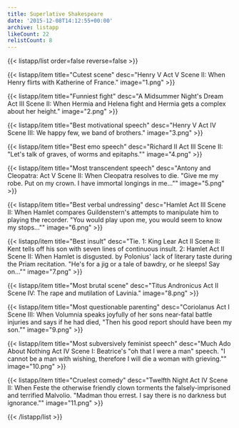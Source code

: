 ```yaml
---
title: Superlative Shakespeare
date: '2015-12-08T14:12:55+00:00'
archive: listapp
likeCount: 22
relistCount: 8
---
```



{{< listapp/list order=false reverse=false >}}

   {{< listapp/item title="Cutest scene"
      desc="Henry V Act V Scene II: When Henry flirts with Katherine of France."
      image="1.png" >}}

   {{< listapp/item title="Funniest fight"
      desc="A Midsummer Night's Dream Act III Scene II: When   Hermia and Helena fight and Hermia gets a complex about her height."
      image="2.png" >}}

   {{< listapp/item title="Best motivational speech"
      desc="Henry V Act IV Scene III: We happy few, we band of brothers."
      image="3.png" >}}

   {{< listapp/item title="Best emo speech"
      desc="Richard II Act III Scene II: \"Let's talk of graves, of worms and epitaphs.\""
      image="4.png" >}}

   {{< listapp/item title="Most transcendent speech"
      desc="Antony and Cleopatra: Act V Scene II: When Cleopatra resolves to die. \"Give me my robe. Put on my crown. I have immortal longings in me...\""
      image="5.png" >}}

   {{< listapp/item title="Best verbal undressing"
      desc="Hamlet Act III Scene II: When Hamlet compares Guildenstern's attempts to manipulate him to playing the recorder.  \"You would play upon me, you would seem to know my stops…\""
      image="6.png" >}}

   {{< listapp/item title="Best insult"
      desc="Tie. 1: King Lear Act II Scene II: Kent tells off his son with seven lines of continuous insult. 2: Hamlet Act II Scene II: When Hamlet is disgusted. by Polonius' lack of literary taste during the Priam recitation. \"He's for a jig or a tale of bawdry, or he sleeps! Say on...\""
      image="7.png" >}}

   {{< listapp/item title="Most brutal scene"
      desc="Titus Andronicus Act II Scene IV: The rape and mutilation of Lavinia."
      image="8.png" >}}

   {{< listapp/item title="Most questionable parenting"
      desc="Coriolanus Act I Scene III: When Volumnia speaks joyfully of her sons near-fatal battle injuries and says if he had died, \"Then his good report should have been my son.\""
      image="9.png" >}}

   {{< listapp/item title="Most subversively feminist speech"
      desc="Much Ado About Nothing Act IV Scene I: Beatrice's \"oh that I were a man\" speech. \"I cannot be a man with wishing, therefore I will die a woman with grieving.\""
      image="10.png" >}}

   {{< listapp/item title="Cruelest comedy"
      desc="Twelfth Night Act IV Scene II: When Feste the otherwise friendly clown torments the falsely-imprisoned and terrified Malvolio. \"Madman thou errest. I say there is no darkness but ignorance.\""
      image="11.png" >}}

{{< /listapp/list >}}
